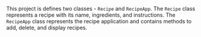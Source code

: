 This project is defines two classes - `Recipe` and `RecipeApp`. The `Recipe` class represents a recipe with its name, ingredients, and instructions. The `RecipeApp` class represents the recipe application and contains methods to add, delete, and display recipes.